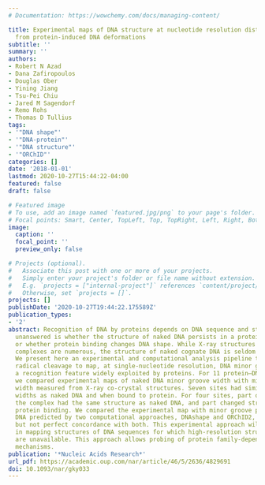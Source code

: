 ```yaml
---
# Documentation: https://wowchemy.com/docs/managing-content/

title: Experimental maps of DNA structure at nucleotide resolution distinguish intrinsic
  from protein-induced DNA deformations
subtitle: ''
summary: ''
authors:
- Robert N Azad
- Dana Zafiropoulos
- Douglas Ober
- Yining Jiang
- Tsu-Pei Chiu
- Jared M Sagendorf
- Remo Rohs
- Thomas D Tullius
tags:
- '"DNA shape"'
- '"DNA-protein"'
- '"DNA structure"'
- '"ORChID"'
categories: []
date: '2018-01-01'
lastmod: 2020-10-27T15:44:22-04:00
featured: false
draft: false

# Featured image
# To use, add an image named `featured.jpg/png` to your page's folder.
# Focal points: Smart, Center, TopLeft, Top, TopRight, Left, Right, BottomLeft, Bottom, BottomRight.
image:
  caption: ''
  focal_point: ''
  preview_only: false

# Projects (optional).
#   Associate this post with one or more of your projects.
#   Simply enter your project's folder or file name without extension.
#   E.g. `projects = ["internal-project"]` references `content/project/deep-learning/index.md`.
#   Otherwise, set `projects = []`.
projects: []
publishDate: '2020-10-27T19:44:22.175589Z'
publication_types:
- '2'
abstract: Recognition of DNA by proteins depends on DNA sequence and structure. Often
  unanswered is whether the structure of naked DNA persists in a protein–DNA complex,
  or whether protein binding changes DNA shape. While X-ray structures of protein–DNA
  complexes are numerous, the structure of naked cognate DNA is seldom available experimentally.
  We present here an experimental and computational analysis pipeline that uses hydroxyl
  radical cleavage to map, at single-nucleotide resolution, DNA minor groove width,
  a recognition feature widely exploited by proteins. For 11 protein–DNA complexes,
  we compared experimental maps of naked DNA minor groove width with minor groove
  width measured from X-ray co-crystal structures. Seven sites had similar minor groove
  widths as naked DNA and when bound to protein. For four sites, part of the DNA in
  the complex had the same structure as naked DNA, and part changed structure upon
  protein binding. We compared the experimental map with minor groove patterns of
  DNA predicted by two computational approaches, DNAshape and ORChID2, and found good
  but not perfect concordance with both. This experimental approach will be useful
  in mapping structures of DNA sequences for which high-resolution structural data
  are unavailable. This approach allows probing of protein family-dependent readout
  mechanisms.
publication: '*Nucleic Acids Research*'
url_pdf: https://academic.oup.com/nar/article/46/5/2636/4829691
doi: 10.1093/nar/gky033
---
```

